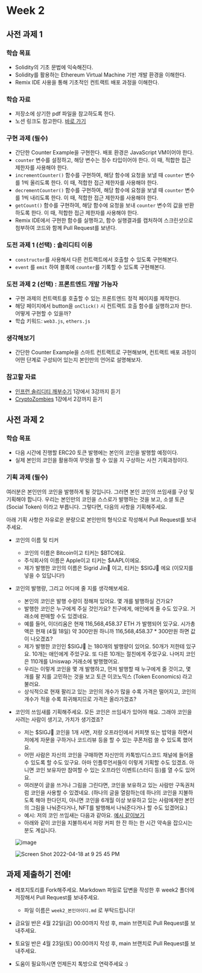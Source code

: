 # Week 2

## 사전 과제 1

### 학습 목표

* Solidity의 기초 문법에 익숙해진다.
* Solidity를 활용하는 Ethereum Virtual Machine 기반 개발 환경을 이해한다.
* Remix IDE 사용을 통해 기초적인 컨트랙트 배포 과정을 이해한다.

### 학습 자료

* 저장소에 상기한 pdf 파일을 참고하도록 한다.
* 노션 링크도 참고한다. [바로 가기](https://www.notion.so/jypthemiracle/7b173c3376a7492c97545ed31d09e4d3)

### 구현 과제 (필수)

* 간단한 Counter Example을 구현한다. 배포 환경은 JavaScript VM이어야 한다.
* `counter` 변수를 설정하고, 해당 변수는 정수 타입이어야 한다. 이 때, 적합한 접근 제한자를 사용해야 한다.
* `incrementCounter()` 함수를 구현하여, 해당 함수에 요청을 보낼 때 `counter` 변수를 1씩 올리도록 한다. 이 때, 적합한 접근 제한자를 사용해야 한다.
* `decrementCounter()` 함수를 구현하여, 해당 함수에 요청을 보낼 때 `counter` 변수를 1씩 내리도록 한다. 이 때, 적합한 접근 제한자를 사용해야 한다.
* `getCount()` 함수를 구현하여, 해당 함수에 요청을 보내 `counter` 변수의 값을 반환하도록 한다. 이 때, 적합한 접근 제한자를 사용해야 한다. 
* Remix IDE에서 구현한 함수를 실행하고, 함수 실행결과를 캡처하여 스크린샷으로 첨부하여 코드와 함께 Pull Request를 보낸다.

### 도전 과제 1 (선택) : 솔리디티 이용

* `constructor`를 사용해서 다른 컨트랙트에서 호출할 수 있도록 구현해본다.
* `event` 를 `emit` 하여 블록에 `counter`를 기록할 수 있도록 구현해본다.

### 도전 과제 2 (선택) : 프론트엔드 개발 가능자

* 구현 과제의 컨트랙트를 호출할 수 있는 프론트엔드 정적 페이지를 제작한다.
* 해당 페이지에서 button을 `onClick()` 시 컨트랙트 호출 함수를 실행하고자 한다. 어떻게 구현할 수 있을까?
* 학습 키워드: `web3.js`, `ethers.js`

### 생각해보기

* 간단한 Counter Example을 스마트 컨트랙트로 구현해보며, 컨트랙트 배포 과정이 어떤 단계로 구성되어 있는지 본인만의 언어로 설명해보자.

### 참고할 자료

* [인프런 솔리디티 깨부수기](https://www.inflearn.com/course/%EC%86%94%EB%A6%AC%EB%94%94%ED%8B%B0-%EC%8A%A4%EB%A7%88%ED%8A%B8-%EC%BB%A8%ED%8A%B8%EB%9E%99) 1강에서 3강까지 듣기
* [CryptoZombies](https://cryptozombies.io/ko/) 1강에서 2강까지 듣기

## 사전 과제 2

### 학습 목표

* 다음 시간에 진행할 ERC20 토큰 발행에는 본인의 코인을 발행할 예정이다.
* 실제 본인의 코인을 활용하여 무엇을 할 수 있을 지 구상하는 사전 기획과정이다.

### 기획 과제 (필수)

여러분은 본인만의 코인을 발행하게 될 것입니다. 그러면 본인 코인의 쓰임새를 구상 및 기획해야 합니다. 우리는 본인만의 코인을 스스로가 발행하는 것을 보고, 소셜 토큰(Social Token) 이라고 부릅니다. 그렇다면, 다음의 사항을 기획해주세요.

아래 기획 사항은 자유로운 분량으로 본인만의 형식으로 작성해서 Pull Request를 보내주세요.

* 코인의 이름 및 티커
  * 코인의 이름은 Bitcoin이고 티커는 $BTC에요.
  * 주식회사의 이름은 Apple이고 티커는 $AAPL이에요.
  * 제가 발행한 코인의 이름은 Sigrid Jin👩 이고, 티커는 $SIGJ👩 에요 (이모지를 넣을 수 있답니다!)

* 코인의 발행량, 그리고 어디에 줄 지를 생각해보세요.

  * 본인의 코인은 발행 수량이 정해져 있어요. 몇 개를 발행하실 건가요?
  * 발행한 코인은 누구에게 주실 것인가요? 친구에게, 애인에게 줄 수도 있구요. 거래소에 판매할 수도 있겠네요.
  * 예를 들어, 이더리움은 현재 116,568,458.37 ETH 가 발행되어 있구요. 시가총액은 현재 (4월 18일) 약 300만원 하니까 116,568,458.37 * 300만원 하면 값이 나오겠죠?
  * 제가 발행한 코인인 $SIGJ👩 는 180개의 발행량이 있어요. 50개가 저한테 있구요. 10개는 애인에게 주었구요. 또 다른 10개는 절친에게 주었구요. 나머지 코인은 110개를 Uniswap 거래소에 발행했어요.
  * 우리는 이렇게 코인을 몇 개 발행하고, 먼저 발행할 때 누구에게 줄 것이고, 몇 개를 팔 지를 고민하는 것을 보고 토큰 이코노믹스 (Token Economics) 라고 불러요.
  * 상식적으로 현재 팔리고 있는 코인의 개수가 많을 수록 가격은 떨어지고, 코인의 개수가 적을 수록 희귀해지므로 가격은 올라가겠죠?

* 코인의 쓰임새를 기획해주세요. 모든 코인은 쓰임새가 있어야 해요. 그래야 코인을 사려는 사람이 생기고, 가치가 생기겠죠?

  * 저는 $SIGJ👩 코인을 1개 사면, 저랑 오프라인에서 커피챗 또는 밥약을 하면서 저에게 자문을 구하거나 코드리뷰 등을 할 수 있는 쿠폰처럼 쓸 수 있도록 했어요.
  * 어떤 사람은 자신의 코인을 구매하면 자신만의 카톡방/디스코드 채널에 들어올 수 있도록 할 수도 있구요. 아마 인플루언서들이 이렇게 기획할 수도 있겠죠. 아니면 코인 보유자만 참여할 수 있는 오프라인 이벤트(스터디 등)를 열 수도 있어요.
  * 여러분이 글을 쓰거나 그림을 그린다면, 코인을 보유하고 있는 사람만 구독권처럼 코인을 사용할 수 있겠네요. (하나의 글을 열람하는데 하나의 코인을 지불하도록 해야 한다던지, 아니면 코인을 6개월 이상 보유하고 있는 사람에게만 본인의 그림을 나눠준다거나, NFT를 발행해서 나눠준다거나 할 수도 있겠어요.)
  * 예시: 저의 코인 쓰임새는 다음과 같아요. [예시 같이보기](https://www.notion.so/jypthemiracle/Talk-with-SIGJ-v1-c28a98f0f7954273822c6deae57cf26e)
  * 아래와 같이 코인을 지불하셔서 저랑 커피 한 잔 하는 한 시간 약속을 잡으시는 분도 계십니다.

  ![image](https://user-images.githubusercontent.com/41055141/163807970-1eb13a30-1853-44cd-b217-b7ea822c8005.png)

  ![Screen Shot 2022-04-18 at 9 25 45 PM](https://user-images.githubusercontent.com/41055141/163808339-11189cd9-a5fa-4ca0-ae9c-5cf01a3dd134.png)

## 과제 제출하기 전에!

* 레포지토리를 Fork해주세요. Markdown 파일로 답변을 작성한 후 week2 폴더에 저장해서 Pull Request를 보내주세요.
  * 파일 이름은 ```week2_본인아이디.md``` 로 부탁드립니다!

* 금요일 반은 4월 22일(금) 00:00까지 작성 후, main 브랜치로 Pull Request를 보내주세요.
* 토요일 반은 4월 23일(토) 00:00까지 작성 후, main 브랜치로 Pull Request를 보내주세요.
* 도움이 필요하시면 언제든지 톡방으로 연락주세요 :)